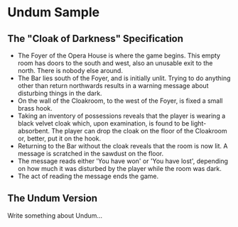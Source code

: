 # Undum Sample

## The "Cloak of Darkness" Specification

* The Foyer of the Opera House is where the game begins. This empty room has doors to the south and west, also an unusable exit to the north. There is nobody else around.
* The Bar lies south of the Foyer, and is initially unlit. Trying to do anything other than return northwards results in a warning message about disturbing things in the dark.
* On the wall of the Cloakroom, to the west of the Foyer, is fixed a small brass hook.
* Taking an inventory of possessions reveals that the player is wearing a black velvet cloak which, upon examination, is found to be light-absorbent. The player can drop the cloak on the floor of the Cloakroom or, better, put it on the hook.
* Returning to the Bar without the cloak reveals that the room is now lit. A message is scratched in the sawdust on the floor.
* The message reads either 'You have won' or 'You have lost', depending on how much it was disturbed by the player while the room was dark.
* The act of reading the message ends the game.

## The Undum Version

Write something about Undum...
